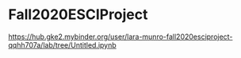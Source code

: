 # Fall2020ESCIProject

https://hub.gke2.mybinder.org/user/lara-munro-fall2020esciproject-qqhh707a/lab/tree/Untitled.ipynb
